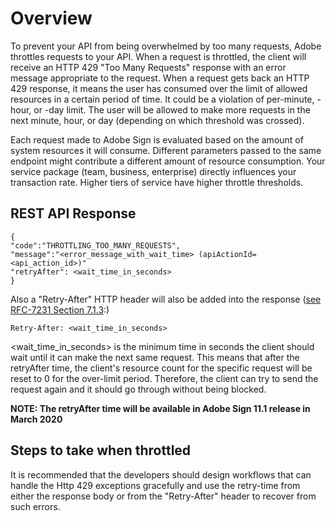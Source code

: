 # Overview
To prevent your API from being overwhelmed by too many requests, Adobe throttles requests to your API. When a request is throttled, the client will receive an HTTP 429 "Too Many Requests" response with an error message appropriate to the request. When a request gets back an HTTP 429 response, it means the user has consumed over the limit of allowed resources in a certain period of time. It could be a violation of per-minute, -hour, or -day limit. The user will be allowed to make more requests in the next minute, hour, or day (depending on which threshold was crossed). 

Each request made to Adobe Sign is evaluated based on the amount of system resources it will consume. Different parameters passed to the same endpoint might contribute a different amount of resource consumption. Your service package (team, business, enterprise) directly influences your transaction rate. Higher tiers of service have higher throttle thresholds.

## REST API Response
``` 
{
"code":"THROTTLING_TOO_MANY_REQUESTS",
"message":"<error_message_with_wait_time> (apiActionId=<api_action_id>)"
"retryAfter": <wait_time_in_seconds>
}
```
Also a "Retry-After" HTTP header will also be added into the response ([see RFC-7231 Section 7.1.3](https://tools.ietf.org/html/rfc7231#section-7.1.3):)

```
Retry-After: <wait_time_in_seconds>
```


<wait_time_in_seconds> is the minimum time in seconds the client should wait until it can make the next same request. This means that after the retryAfter time, the client's resource count for the specific request will be reset to 0 for the over-limit period. Therefore, the client can try to send the request again and it should go through without being blocked.

**NOTE: The retryAfter time will be available in Adobe Sign 11.1 release in March 2020**

## Steps to take when throttled
It is recommended that the developers should design workflows that can handle the Http 429 exceptions gracefully and use the retry-time from either the response body or from the "Retry-After" header to recover from such errors.
